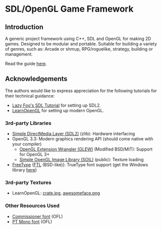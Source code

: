 # SDL/OpenGL Game Framework
## Introduction

A generic project framework using C++, SDL and OpenGL for making 2D games. Designed to be modular and portable.
Suitable for building a variety of genres, such as: Arcade or shmup, RPG/roguelike, strategy, building or management.

Read the guide [here](guide.md).



## Acknowledgements
The authors would like to express appreciation for the following tutorials for their technical guidance:
- [Lazy Foo's SDL Tutorial](http://lazyfoo.net/tutorials/SDL) for setting up SDL2.
- [LearnOpenGL](https://learnopengl.com/) for setting up modern OpenGL.

### 3rd-party Libraries
- [Simple DirectMedia Layer (SDL2)](https://www.libsdl.org/download-2.0.php) (zlib): Hardware interfacing
- OpenGL 3.3: Modern graphics rendering API (should come native with your compiler)
	- [OpenGL Extension Wrangler (GLEW)](http://glew.sourceforge.net/) (Modified BSD/MIT): Support for OpenGL 3+
	- [Simple OpenGL Image Library (SOIL)](http://www.lonesock.net/soil.html) (public): Texture loading
- [FreeType](https://www.freetype.org/) ([FTL](https://git.savannah.gnu.org/cgit/freetype/freetype2.git/tree/docs/FTL.TXT) (BSD-like)): TrueType font support (get the Windows library [here](https://github.com/ubawurinna/freetype-windows-binaries))

### 3rd-party Textures
- LearnOpenGL: [crate.jpg](https://learnopengl.com/img/textures/container.jpg), [awesomeface.png](https://learnopengl.com/img/textures/awesomeface.png)

### Other Resources Used
- [Commissioner font](https://fontesk.com/commissioner-typeface/) (OFL)
- [PT Mono font](https://fontesk.com/pt-mono-typeface/) (OFL)
